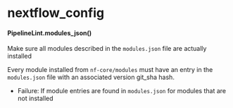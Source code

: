 # nextflow_config

#### PipelineLint.modules_json()

Make sure all modules described in the `modules.json` file are actually installed

Every module installed from `nf-core/modules` must have an entry in the `modules.json` file
with an associated version git_sha hash.

- Failure: If module entries are found in `modules.json` for modules that are not installed
